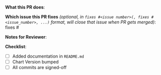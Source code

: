 <!--
Thank you for contributing to bedag/helm-charts.
-->

**What this PR does**:

**Which issue this PR fixes** *(optional, in `fixes #<issue number>(, fixes #<issue_number>, ...)` format, will close that issue when PR gets merged)*: fixes #

**Notes for Reviewer**:


**Checklist**:

- [ ] Added documentation in `README.md`
- [ ] Chart Version bumped
- [ ] All commits are signed-off
